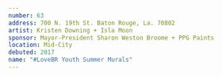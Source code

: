 ```yaml
---
number: 63
address: 700 N. 19th St. Baton Rouge, La. 70802
artist: Kristen Downing + Isla Moon
sponsor: Mayor-President Sharon Weston Broome + PPG Paints
location: Mid-City
debuted: 2017
name: "#LoveBR Youth Summer Murals"
---
```

